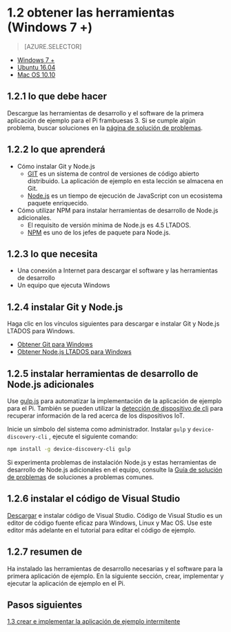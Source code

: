 <properties
 pageTitle="Obtener las herramientas (Windows 7 +) | Microsoft Azure"
 description="Descargar e instalar el software para la primera aplicación de ejemplo para el Pi y herramientas necesarias en Windows 7 y versiones posteriores."
 services="iot-hub"
 documentationCenter=""
 authors="shizn"
 manager="timlt"
 tags=""
 keywords=""/>

<tags
 ms.service="iot-hub"
 ms.devlang="multiple"
 ms.topic="article"
 ms.tgt_pltfrm="na"
 ms.workload="na"
 ms.date="10/21/2016"
 ms.author="xshi"/>

# <a name="12-get-the-tools-windows-7-"></a>1.2 obtener las herramientas (Windows 7 +) 

> [AZURE.SELECTOR]
- [Windows 7 +](iot-hub-raspberry-pi-kit-node-lesson1-get-the-tools-win32.md)
- [Ubuntu 16.04](iot-hub-raspberry-pi-kit-node-lesson1-get-the-tools-ubuntu.md)
- [Mac OS 10.10](iot-hub-raspberry-pi-kit-node-lesson1-get-the-tools-mac.md)

## <a name="121-what-you-will-do"></a>1.2.1 lo que debe hacer

Descargue las herramientas de desarrollo y el software de la primera aplicación de ejemplo para el Pi frambuesas 3. Si se cumple algún problema, buscar soluciones en la [página de solución de problemas](iot-hub-raspberry-pi-kit-node-troubleshooting.md).

## <a name="122-what-you-will-learn"></a>1.2.2 lo que aprenderá
- Cómo instalar Git y Node.js
  - [GIT](https://git-scm.com) es un sistema de control de versiones de código abierto distribuido. La aplicación de ejemplo en esta lección se almacena en Git.
  - [Node.js](https://nodejs.org/en/) es un tiempo de ejecución de JavaScript con un ecosistema paquete enriquecido.
- Cómo utilizar NPM para instalar herramientas de desarrollo de Node.js adicionales.
  - El requisito de versión mínima de Node.js es 4.5 LTADOS.
  - [NPM](https://www.npmjs.com) es uno de los jefes de paquete para Node.js.

## <a name="123-what-you-need"></a>1.2.3 lo que necesita

- Una conexión a Internet para descargar el software y las herramientas de desarrollo
- Un equipo que ejecuta Windows

## <a name="124-install-git-and-nodejs"></a>1.2.4 instalar Git y Node.js

Haga clic en los vínculos siguientes para descargar e instalar Git y Node.js LTADOS para Windows.

- [Obtener Git para Windows](https://git-scm.com/download/win/)
- [Obtener Node.js LTADOS para Windows](https://nodejs.org/en/)

## <a name="125-install-additional-nodejs-development-tools"></a>1.2.5 instalar herramientas de desarrollo de Node.js adicionales

Use [gulp.js](http://gulpjs.com) para automatizar la implementación de la aplicación de ejemplo para el Pi. También se pueden utilizar la [detección de dispositivo de cli](https://github.com/Azure/device-discovery-cli) para recuperar información de la red acerca de los dispositivos IoT.

Inicie un símbolo del sistema como administrador. Instalar `gulp` y `device-discovery-cli` , ejecute el siguiente comando:

```bash
npm install -g device-discovery-cli gulp
```
    
Si experimenta problemas de instalación Node.js y estas herramientas de desarrollo de Node.js adicionales en el equipo, consulte la [Guía de solución de problemas](iot-hub-raspberry-pi-kit-node-troubleshooting.md) de soluciones a problemas comunes.

## <a name="126-install-visual-studio-code"></a>1.2.6 instalar el código de Visual Studio

[Descargar](https://code.visualstudio.com/docs/setup/windows) e instalar código de Visual Studio. Código de Visual Studio es un editor de código fuente eficaz para Windows, Linux y Mac OS. Use este editor más adelante en el tutorial para editar el código de ejemplo.

## <a name="127-summary"></a>1.2.7 resumen de

Ha instalado las herramientas de desarrollo necesarias y el software para la primera aplicación de ejemplo. En la siguiente sección, crear, implementar y ejecutar la aplicación de ejemplo en el Pi.

## <a name="next-steps"></a>Pasos siguientes

[1.3 crear e implementar la aplicación de ejemplo intermitente](iot-hub-raspberry-pi-kit-node-lesson1-deploy-blink-app.md)

